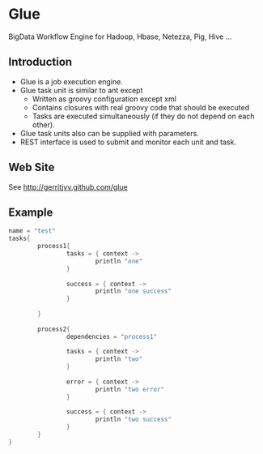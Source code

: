 Glue
====

BigData Workflow Engine for Hadoop, Hbase, Netezza, Pig, Hive ...


Introduction
------------

* Glue is a job execution engine.
* Glue task unit is similar to ant except
    * Written as groovy configuration except xml 
    * Contains closures with real groovy code that should be executed
    * Tasks are executed simultaneously (if they do not depend on each other).
* Glue task units also can be supplied with parameters.
* REST interface is used to submit and monitor each unit and task.


Web Site
--------

See http://gerritjvv.github.com/glue


Example
-------

```groovy
name = "test"
tasks{
        process1{
                tasks = { context ->
                        println "one"
                }
                
                success = { context ->
                        println "one success"
                }
                
        }
        
        process2{
                dependencies = "process1"
                
                tasks = { context ->
                        println "two"
                }
                
                error = { context ->
                        println "two error"
                }
                
                success = { context ->
                        println "two success"
                }
        }
}
```
